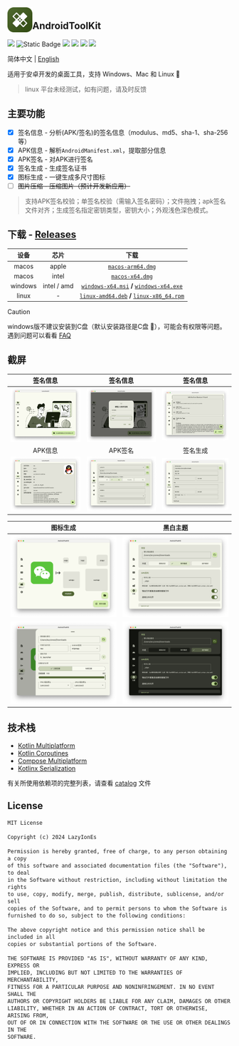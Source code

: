 <img src="/composeApp/launcher/icon.png" width="56" align="left" />

## AndroidToolKit

<p align="start">
<a href="https://opensource.org/license/mit"><img src="https://img.shields.io/github/license/LazyIonEs/AndroidToolKit?color=green"/></a>
<img alt="Static Badge" src="https://img.shields.io/badge/platform-%20macos%20%7C%20windows%20%7C%20linux%20-5776E0">
<a href="https://github.com/LazyIonEs/AndroidToolKit/actions"><img src="https://img.shields.io/github/actions/workflow/status/LazyIonEs/AndroidToolKit/build-release.yml"/></a>
<a href="https://github.com/LazyIonEs/AndroidToolKit/releases/latest"><img src="https://img.shields.io/github/downloads/LazyIonEs/AndroidToolKit/total?color=orange"/></a>
<a href="https://github.com/LazyIonEs/AndroidToolKit/releases/latest"><img src="https://img.shields.io/github/v/release/LazyIonEs/AndroidToolKit"/></a>
<a href="https://kotlinlang.org"><img src="https://img.shields.io/badge/kotlin-2.1.0-7a54f6"/></a>
</p>


<!-- ![GitHub Actions Workflow Status](https://img.shields.io/github/actions/workflow/status/LazyIonEs/AndroidToolKit/build-release.yml)
![GitHub Downloads (all assets, all releases)](https://img.shields.io/github/downloads/LazyIonEs/AndroidToolKit/total)
![GitHub Release](https://img.shields.io/github/v/release/LazyIonEs/AndroidToolKit)
![GitHub License](https://img.shields.io/github/license/LazyIonEs/AndroidToolKit)
![GitHub Downloads (all assets, latest release)](https://img.shields.io/github/downloads/LazyIonEs/AndroidToolKit/latest/total) -->

简体中文 | [English](./README_EN.md)

适用于安卓开发的桌面工具，支持 Windows、Mac 和 Linux  :tada:

> linux 平台未经测试，如有问题，请及时反馈

## 主要功能

- [x] 签名信息 - 分析(APK/签名)的签名信息（modulus、md5、sha-1、sha-256等）
- [x] APK信息 - 解析`AndroidManifest.xml`，提取部分信息
- [x] APK签名 - 对APK进行签名
- [x] 签名生成 - 生成签名证书
- [x] 图标生成 - 一键生成多尺寸图标
- [ ] ~~图片压缩 - 压缩图片（预计开发新应用）~~

> 支持APK签名校验；单签名校验（需输入签名密码）；文件拖拽；apk签名文件对齐；生成签名指定密钥类型，密钥大小；外观浅色深色模式。

## 下载 - [Releases](https://github.com/LazyIonEs/AndroidToolKit/releases/latest)

|   设备    |     芯片      |                                                                                                                                  下载                                                                                                                                   |
|:-------:|:-----------:|:---------------------------------------------------------------------------------------------------------------------------------------------------------------------------------------------------------------------------------------------------------------------:|
|  macos  |    apple    |                                                                    [`macos-arm64.dmg`](https://github.com/LazyIonEs/AndroidToolKit/releases/latest/download/AndroidToolKit-1.5.3-macos-arm64.dmg)                                                                     |
|  macos  |    intel    |                                                                      [`macos-x64.dmg`](https://github.com/LazyIonEs/AndroidToolKit/releases/latest/download/AndroidToolKit-1.5.3-macos-x64.dmg)                                                                       |
| windows | intel / amd |  [`windows-x64.msi`](https://github.com/LazyIonEs/AndroidToolKit/releases/latest/download/AndroidToolKit-1.5.3-windows-x64.msi) **/** [`windows-x64.exe`](https://github.com/LazyIonEs/AndroidToolKit/releases/latest/download/AndroidToolKit-1.5.3-windows-x64.exe)  |
|  linux  |      -      | [`linux-amd64.deb`](https://github.com/LazyIonEs/AndroidToolKit/releases/latest/download/AndroidToolKit-1.5.3-linux-amd64.deb) **/** [`linux-x86_64.rpm`](https://github.com/LazyIonEs/AndroidToolKit/releases/latest/download/AndroidToolKit-1.5.3-linux-x86_64.rpm) |

> [!CAUTION]
> windows版不建议安装到C盘（默认安装路径是C盘 :clown_face:），可能会有权限等问题。遇到问题可以看看 [FAQ](FAQ.md)

## 截屏

|                                            签名信息                                             |                                            签名信息                                             |                                            签名信息                                             |
|:-------------------------------------------------------------------------------------------:|:-------------------------------------------------------------------------------------------:|:-------------------------------------------------------------------------------------------:|
| <img src="./screenshots/screenshot_signature_information_1.png" alt="" style="zoom:33%;" /> | <img src="./screenshots/screenshot_signature_information_2.png" alt="" style="zoom:33%;" /> | <img src="./screenshots/screenshot_signature_information_3.png" alt="" style="zoom:33%;" /> |
|                                            APK信息                                            |                                            APK签名                                            |                                            签名生成                                             |
|    <img src="./screenshots/screenshot_apk_information_1.png" alt="" style="zoom:32%;" />    |     <img src="./screenshots/screenshot_apk_signature_1.png" alt="" style="zoom:33%;" />     | <img src="./screenshots/screenshot_signature_generation_1.png" alt="" style="zoom:33%;" />  |

|                                        图标生成                                        |                                   黑白主题                                    |
|:----------------------------------------------------------------------------------:|:-------------------------------------------------------------------------:|
| <img src="./screenshots/screenshot_icon_factory_1.png" alt="" style="zoom:33%;" /> | <img src="./screenshots/screenshot_light.png" alt="" style="zoom:33%;" /> |
| <img src="./screenshots/screenshot_icon_factory_2.png" alt="" style="zoom:33%;" /> | <img src="./screenshots/screenshot_dark.png" alt="" style="zoom:33%;" />  |

## 技术栈

- [Kotlin Multiplatform](https://kotlinlang.org/lp/multiplatform/)
- [Kotlin Coroutines](https://github.com/Kotlin/kotlinx.coroutines)
- [Compose Multiplatform](https://www.jetbrains.com/lp/compose-multiplatform/)
- [Kotlinx Serialization](https://github.com/Kotlin/kotlinx.serialization)

有关所使用依赖项的完整列表，请查看 [catalog](/gradle/libs.versions.toml) 文件

## License

```
MIT License

Copyright (c) 2024 LazyIonEs

Permission is hereby granted, free of charge, to any person obtaining a copy
of this software and associated documentation files (the "Software"), to deal
in the Software without restriction, including without limitation the rights
to use, copy, modify, merge, publish, distribute, sublicense, and/or sell
copies of the Software, and to permit persons to whom the Software is
furnished to do so, subject to the following conditions:

The above copyright notice and this permission notice shall be included in all
copies or substantial portions of the Software.

THE SOFTWARE IS PROVIDED "AS IS", WITHOUT WARRANTY OF ANY KIND, EXPRESS OR
IMPLIED, INCLUDING BUT NOT LIMITED TO THE WARRANTIES OF MERCHANTABILITY,
FITNESS FOR A PARTICULAR PURPOSE AND NONINFRINGEMENT. IN NO EVENT SHALL THE
AUTHORS OR COPYRIGHT HOLDERS BE LIABLE FOR ANY CLAIM, DAMAGES OR OTHER
LIABILITY, WHETHER IN AN ACTION OF CONTRACT, TORT OR OTHERWISE, ARISING FROM,
OUT OF OR IN CONNECTION WITH THE SOFTWARE OR THE USE OR OTHER DEALINGS IN THE
SOFTWARE.
```
